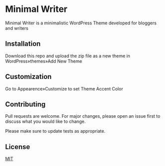 # Minimal Writer

Minimal Writer is a minimalistic WordPress Theme developed for bloggers and writers

## Installation

Download this repo and upload the zip file as a new theme in WordPress»themes»Add New Theme

## Customization

Go to Appearence»Customize to set Theme Accent Color

## Contributing

Pull requests are welcome. For major changes, please open an issue first
to discuss what you would like to change.

Please make sure to update tests as appropriate.

## License

[MIT](https://choosealicense.com/licenses/mit/)